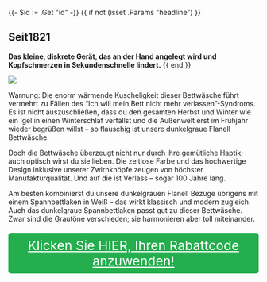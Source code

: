 {{- $id := .Get "id" -}}
{{ if not (isset .Params "headline") }}
## Seit1821

**Das kleine, diskrete Gerät, das an der Hand angelegt wird und Kopfschmerzen in Sekundenschnelle lindert.**
{{ end }}

[![](/list/seit1832-title.jpg)](https://t.gadgetadvisers.com/click/{{$id}})

Warnung: Die enorm wärmende Kuscheligkeit dieser Bettwäsche führt vermehrt zu Fällen des “Ich will mein Bett nicht mehr verlassen”-Syndroms. Es ist nicht auszuschließen, dass du den gesamten Herbst und Winter wie ein Igel in einen Winterschlaf verfällst und die Außenwelt erst im Frühjahr wieder begrüßen willst – so flauschig ist unsere dunkelgraue Flanell Bettwäsche. 

Doch die Bettwäsche überzeugt nicht nur durch ihre gemütliche Haptik; auch optisch wirst du sie lieben. Die zeitlose Farbe und das hochwertige Design inklusive unserer Zwirnknöpfe zeugen von höchster Manufakturqualität. Und auf die ist Verlass – sogar 100 Jahre lang.

Am besten kombinierst du unsere dunkelgrauen Flanell Bezüge übrigens mit einem Spannbettlaken in Weiß – das wirkt klassisch und modern zugleich. Auch das dunkelgraue Spannbettlaken passt gut zu dieser Bettwäsche. Zwar sind die Grautöne verschieden; sie harmonieren aber toll miteinander. 

<a href="(https://t.gadgetadvisers.com/click/{{$id}})" style="color: white;">
   <div style="text-align:center;background-color:#25ae4e;margin-bottom:20px;margin-top:20px;width: 100%;-webkit-border-radius: 5px;">
      <div style="color: white; padding: 10px;font-size: 26px;">
      Klicken Sie HIER, Ihren Rabattcode anzuwenden!
      </div>
   </div>
</a>